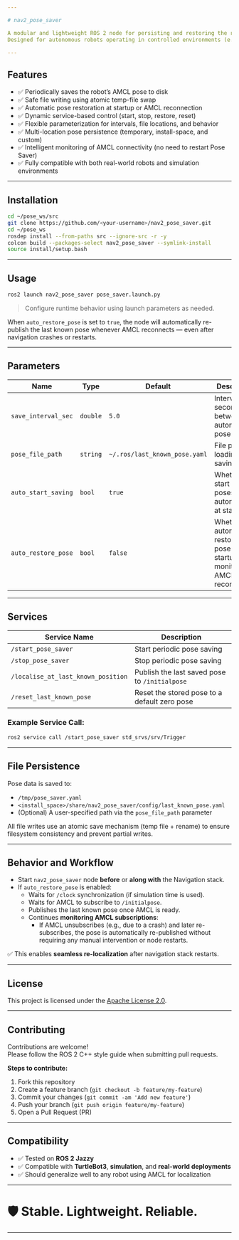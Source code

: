 ```yaml
---

# nav2_pose_saver

A modular and lightweight ROS 2 node for persisting and restoring the robot's last known pose via the `/amcl_pose` topic.  
Designed for autonomous robots operating in controlled environments (e.g., warehouses, industrial sites), this tool enhances system robustness by enabling automatic re-localization after system restarts, crashes, or power interruptions.

---
```


## Features

- ✅ Periodically saves the robot’s AMCL pose to disk
- ✅ Safe file writing using atomic temp-file swap
- ✅ Automatic pose restoration at startup or AMCL reconnection
- ✅ Dynamic service-based control (start, stop, restore, reset)
- ✅ Flexible parameterization for intervals, file locations, and behavior
- ✅ Multi-location pose persistence (temporary, install-space, and custom)
- ✅ Intelligent monitoring of AMCL connectivity (no need to restart Pose Saver)
- ✅ Fully compatible with both real-world robots and simulation environments

---

## Installation

```bash
cd ~/pose_ws/src
git clone https://github.com/<your-username>/nav2_pose_saver.git
cd ~/pose_ws
rosdep install --from-paths src --ignore-src -r -y
colcon build --packages-select nav2_pose_saver --symlink-install
source install/setup.bash
```

---

## Usage

```bash
ros2 launch nav2_pose_saver pose_saver.launch.py
```

> Configure runtime behavior using launch parameters as needed.

When `auto_restore_pose` is set to `true`, the node will automatically re-publish the last known pose whenever AMCL reconnects — even after navigation crashes or restarts.

---

## Parameters

| Name | Type | Default | Description |
|------|------|---------|-------------|
| `save_interval_sec` | `double` | `5.0` | Interval in seconds between automatic pose saves |
| `pose_file_path` | `string` | `~/.ros/last_known_pose.yaml` | File path for loading and saving poses |
| `auto_start_saving` | `bool` | `true` | Whether to start saving poses automatically at startup |
| `auto_restore_pose` | `bool` | `false` | Whether to automatically restore the pose on startup and monitor AMCL for reconnection |

---

## Services

| Service Name | Description |
|--------------|-------------|
| `/start_pose_saver` | Start periodic pose saving |
| `/stop_pose_saver` | Stop periodic pose saving |
| `/localise_at_last_known_position` | Publish the last saved pose to `/initialpose` |
| `/reset_last_known_pose` | Reset the stored pose to a default zero pose |

### Example Service Call:

```bash
ros2 service call /start_pose_saver std_srvs/srv/Trigger
```

---

## File Persistence

Pose data is saved to:
- `/tmp/pose_saver.yaml`
- `<install_space>/share/nav2_pose_saver/config/last_known_pose.yaml`
- (Optional) A user-specified path via the `pose_file_path` parameter

All file writes use an atomic save mechanism (temp file + rename) to ensure filesystem consistency and prevent partial writes.

---

## Behavior and Workflow

- Start `nav2_pose_saver` node **before** or **along with** the Navigation stack.
- If `auto_restore_pose` is enabled:
  - Waits for `/clock` synchronization (if simulation time is used).
  - Waits for AMCL to subscribe to `/initialpose`.
  - Publishes the last known pose once AMCL is ready.
  - Continues **monitoring AMCL subscriptions**:
    - If AMCL unsubscribes (e.g., due to a crash) and later re-subscribes, the pose is automatically re-published without requiring any manual intervention or node restarts.

✅ This enables **seamless re-localization** after navigation stack restarts.

---

## License

This project is licensed under the [Apache License 2.0](LICENSE).

---

## Contributing

Contributions are welcome!  
Please follow the ROS 2 C++ style guide when submitting pull requests.

**Steps to contribute:**

1. Fork this repository
2. Create a feature branch (`git checkout -b feature/my-feature`)
3. Commit your changes (`git commit -am 'Add new feature'`)
4. Push your branch (`git push origin feature/my-feature`)
5. Open a Pull Request (PR)

---

## Compatibility

- ✅ Tested on **ROS 2 Jazzy**
- ✅ Compatible with **TurtleBot3**, **simulation**, and **real-world deployments**
- ✅ Should generalize well to any robot using AMCL for localization

---

# 🛡️ Stable. Lightweight. Reliable.

---
